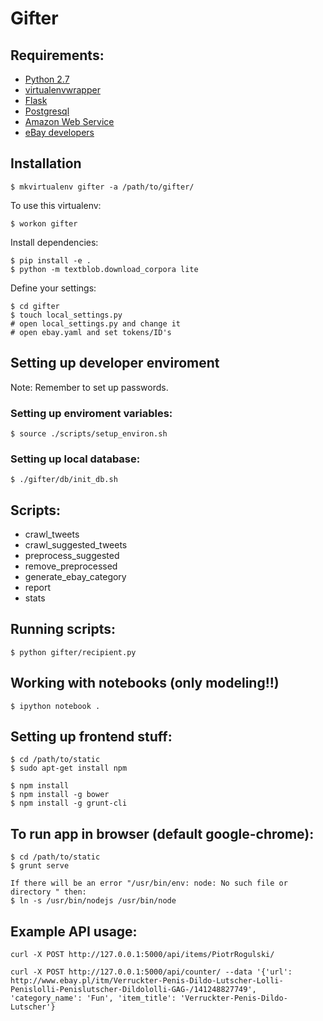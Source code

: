 # Gifter

## Requirements:
 * [Python 2.7](https://www.python.org/download/releases/2.7/)
 * [virtualenvwrapper](https://virtualenvwrapper.readthedocs.org/en/latest/)
 * [Flask](http://flask.pocoo.org/)
 * [Postgresql](http://www.postgresql.org.pl/)
 * [Amazon Web Service](http://aws.amazon.com/)
 * [eBay developers](go.developer.ebay.com)

## Installation

```
$ mkvirtualenv gifter -a /path/to/gifter/
```
To use this virtualenv:
```
$ workon gifter
```

Install dependencies:
```
$ pip install -e .
$ python -m textblob.download_corpora lite
```

Define your settings:

```
$ cd gifter
$ touch local_settings.py
# open local_settings.py and change it
# open ebay.yaml and set tokens/ID's
```

## Setting up developer enviroment

Note: Remember to set up passwords.

### Setting up enviroment variables:
```
$ source ./scripts/setup_environ.sh
```

### Setting up local database:
```
$ ./gifter/db/init_db.sh
```

## Scripts:

* crawl_tweets
* crawl_suggested_tweets
* preprocess_suggested
* remove_preprocessed
* generate_ebay_category
* report
* stats

## Running scripts:
```
$ python gifter/recipient.py
```

## Working with notebooks (only modeling!!)
```
$ ipython notebook .
```

## Setting up frontend stuff:
```
$ cd /path/to/static
$ sudo apt-get install npm

$ npm install
$ npm install -g bower
$ npm install -g grunt-cli

```

## To run app in browser (default google-chrome):
```
$ cd /path/to/static
$ grunt serve

If there will be an error "/usr/bin/env: node: No such file or directory " then:
$ ln -s /usr/bin/nodejs /usr/bin/node
```

## Example API usage:
```
curl -X POST http://127.0.0.1:5000/api/items/PiotrRogulski/
```

```
curl -X POST http://127.0.0.1:5000/api/counter/ --data '{'url': http://www.ebay.pl/itm/Verruckter-Penis-Dildo-Lutscher-Lolli-Penislolli-Penislutscher-Dildololli-GAG-/141248827749', 'category_name': 'Fun', 'item_title': 'Verruckter-Penis-Dildo-Lutscher'}
```